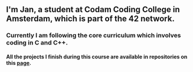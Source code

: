 ## I'm Jan, a student at Codam Coding College in Amsterdam, which is part of the 42 network.


### Currently I am following the core curriculum which involves coding in C and C++.


#### All the projects I finish during this course are available in repositories on this [page](https://github.com/jmolenaa/jmolenaa_Codam).
